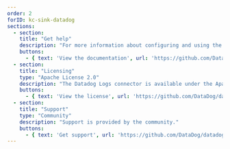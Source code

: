 ```yaml
---
order: 2
forID: kc-sink-datadog
sections:
  - section:
    title: "Get help"
    description: "For more information about configuring and using the connector, see the documentation."
    buttons:
      - { text: 'View the documentation', url: 'https://github.com/DataDog/datadog-kafka-connect-logs' }
  - section:
    title: "Licensing"
    type: "Apache License 2.0"
    description: "The Datadog Logs connector is available under the Apache License 2.0 license."
    buttons:
      - { text: 'View the license', url: 'https://github.com/DataDog/datadog-kafka-connect-logs/blob/master/LICENSE' }
  - section:
    title: "Support"
    type: "Community"
    description: "Support is provided by the community."
    buttons:
      - { text: 'Get support', url: 'https://github.com/DataDog/datadog-kafka-connect-logs/issues' }
---
```

